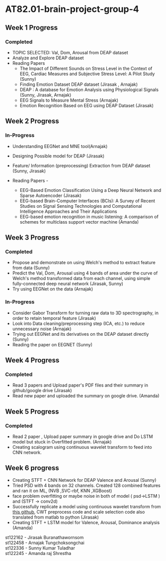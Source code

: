 # AT82.01-brain-project-group-4

## Week 1 Progress

### Completed
- TOPIC SELECTED: Val, Dom, Arousal from DEAP dataset
- Analyze and Explore DEAP dataset
- Reading Papers
  - The Impact of Different Sounds on Stress Level in the Context of EEG, Cardiac Measures and Subjective Stress Level: A Pilot Study (Sunny)
  - Finding Emotion Dataset DEAP dataset (Jirasak , Arnajak)
  - DEAP : A database for Emotion Analysis using Physiological Signals (Sunny, Jirasak, Arnajak)
  - EEG Signals to Measure Mental Stress (Arnajak)
  - Emotion Recognition Based on EEG using DEAP Dataset (Jirasak) 

## Week 2 Progress
### In-Progress
- Understanding EEGNet and MNE tool(Arnajak)
- Designing Possible model for DEAP (Jirasak)
- Feature/ Information (preprocessing) Extraction from DEAP dataset (Sunny, Jirasak)



- Reading Papers  - 
  - EEG-Based Emotion Classification Using a Deep Neural Network and Sparse Autoencoder (Jirasak)
  - EEG-based Brain-Computer Interfaces (BCIs): A Survey of Recent Studies on Signal Sensing Technologies and Computational Intelligence Approaches and Their Applications 
  - EEG-based emotion recognition in music listening: A comparison of schemes for multiclass support vector machine (Amanda)

## Week 3 Progress
### Completed
- Propose and demonstrate on using Welch's method to extract feature from data (Sunny)
- Predict the Val, Dom, Arousal using 4 bands of area under the curve of Welch's method transformed data from each channel, using simple fully-connected deep neural network (Jirasak, Sunny)
- Try using EEGNet on the data (Arnajak)

### In-Progress
- Consider Gabor Transform for turning raw data to 3D spectrography, in order to retain temporal feature (Jirasak)
- Look into Data cleaning/preprocessing step (ICA, etc.) to reduce unnecessary noise (Arnajak) 
- Trying out EEGNet and its derivatives on the DEAP dataset directly (Sunny)
- Reading the paper on EEGNET (Sunny)

## Week 4 Progress
### Completed
- Read 3 papers and Upload paper's PDF files and their summary in github/google drive (Jirasak)  
- Read new paper and uploaded the summary on google drive. (Amanda)

## Week 5 Progress
### Completed
- Read 2 paper , Upload paper summary in google drive and Do LSTM model but stuck in Overfitted problem. (Arnajak)
- Creating scalogram using continuous wavelet transform to feed into CNN network.

## Week 6 progress
- Creating STFT + CNN Network for DEAP Valence and Arousal (Sunny)
- Tried PSD with 4 bands on 32 channels. Created 128 combined features and ran it on ML, (NVB	,SVC-rbf,	KNN	,XGBoost)
- face problem overfitting or maybe noise in both of model ( psd->LSTM ) and (STFT -> conv2d)
- Successfully replicate a model using continuous wavelet transform from [this github](https://github.com/Daisybiubiubiu/EEG-Emotion-Recognition), CWT preprocess code and scale selection code also translated from matlab to python   (Jirasak)
- Creating STFT + LSTM model for Valence, Arousal, Dominance analysis (Amanda)

st122162 - Jirasak Buranathawornsom  
st122458 - Arnajak Tungchoksongchai  
st122336 - Sunny Kumar Tuladhar  
st122245 - Amanda raj Shrestha  
